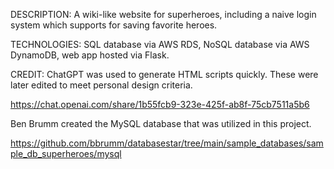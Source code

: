 DESCRIPTION: A wiki-like website for superheroes, including a naive login system which supports for saving
  favorite heroes. 

TECHNOLOGIES: SQL database via AWS RDS, NoSQL database via AWS DynamoDB, web app hosted via Flask.

CREDIT:
ChatGPT was used to generate HTML scripts quickly. These were later edited to meet personal design criteria.

https://chat.openai.com/share/1b55fcb9-323e-425f-ab8f-75cb7511a5b6

Ben Brumm created the MySQL database that was utilized in this project.

https://github.com/bbrumm/databasestar/tree/main/sample_databases/sample_db_superheroes/mysql
